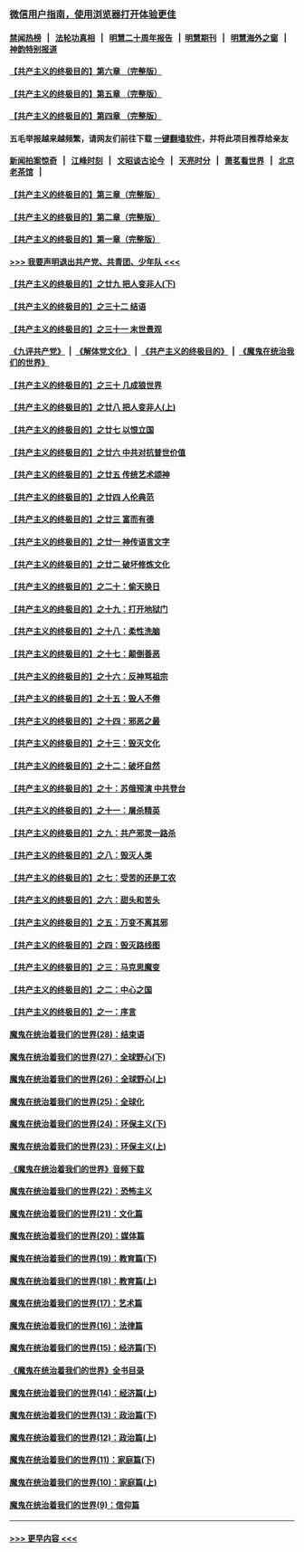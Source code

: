### [微信用户指南，使用浏览器打开体验更佳](https://github.com/gfw-breaker/banned-news1/blob/master/indexes/wechat-guide.md?t=0)
#### [禁闻热榜](热点新闻.md?t=0)  &nbsp;&nbsp;|&nbsp;&nbsp; [法轮功真相](https://github.com/gfw-breaker/truth/blob/master/README.md?t=0) &nbsp;&nbsp;|&nbsp;&nbsp; [明慧二十周年报告](https://github.com/gfw-breaker/mh-reports/blob/master/README.md?t=0) &nbsp;&nbsp;|&nbsp;&nbsp;[明慧期刊](https://github.com/gfw-breaker/mh-qikan) &nbsp;&nbsp;|&nbsp;&nbsp; [明慧海外之窗](https://github.com/gfw-breaker/mh-news/blob/master/README.md?t=0) &nbsp;&nbsp;|&nbsp;&nbsp; [神韵特别报道](https://github.com/gfw-breaker/mh-news/blob/master/shenyun.md?t=0)
#### [【共产主义的终极目的】第六章 （完整版）](../pages/nsc422/n11428913.md?t=02040133) 
#### [【共产主义的终极目的】第五章 （完整版）](../pages/nsc422/n11428912.md?t=02040133) 
#### [【共产主义的终极目的】第四章 （完整版）](../pages/nsc422/n11428907.md?t=02040133) 
#### 五毛举报越来越频繁，请网友们前往下载 [一键翻墙软件](https://github.com/gfw-breaker/ssr-accounts)，并将此项目推荐给亲友
#### [新闻拍案惊奇](https://github.com/gfw-breaker/banned-news1/blob/master/pages/link4.md) &nbsp;&nbsp;|&nbsp;&nbsp; [江峰时刻](https://github.com/gfw-breaker/banned-news1/blob/master/pages/link4.md) &nbsp;&nbsp;|&nbsp;&nbsp; [文昭谈古论今](https://github.com/gfw-breaker/banned-news1/blob/master/pages/link4.md) &nbsp;&nbsp;|&nbsp;&nbsp; [天亮时分](https://github.com/gfw-breaker/banned-news1/blob/master/pages/link4.md) &nbsp;&nbsp;|&nbsp;&nbsp; [萧茗看世界](https://github.com/gfw-breaker/banned-news1/blob/master/pages/link4.md) &nbsp;&nbsp;|&nbsp;&nbsp; [北京老茶馆](https://github.com/gfw-breaker/banned-news1/blob/master/pages/link4.md) &nbsp;&nbsp;|&nbsp;&nbsp; 
#### [【共产主义的终极目的】第三章（完整版）](../pages/nsc422/n11428848.md?t=02040133) 
#### [【共产主义的终极目的】第二章（完整版）](../pages/nsc422/n11428831.md?t=02040133) 
#### [【共产主义的终极目的】第一章（完整版）](../pages/nsc422/n11417651.md?t=02040133) 
#### [>>> 我要声明退出共产党、共青团、少年队 <<<](https://github.com/begood0513/goodnews/blob/master/quit/letter.md) 
#### [【共产主义的终极目的】之廿九 把人变非人(下)](../pages/nsc422/n11344140.md?t=02040133) 
#### [【共产主义的终极目的】之三十二 结语](../pages/nsc422/n11360535.md?t=02040133) 
#### [【共产主义的终极目的】之三十一 末世景观](../pages/nsc422/n11351129.md?t=02040133) 
#### [《九评共产党》](https://github.com/begood0513/9ping.md/blob/master/README.md) &nbsp;|&nbsp; [《解体党文化》](../../../../jtdwh.md/blob/master/README.md)  &nbsp;|&nbsp; [《共产主义的终极目的》](../../../../gczydzjmd.md/blob/master/README.md) &nbsp;|&nbsp; [《魔鬼在统治我们的世界》](../../../../mgztzwmdsj.md/blob/master/README.md) 
#### [【共产主义的终极目的】之三十 几成狼世界](../pages/nsc422/n11348280.md?t=02040133) 
#### [【共产主义的终极目的】之廿八 把人变非人(上)](../pages/nsc422/n11340492.md?t=02040133) 
#### [【共产主义的终极目的】之廿七 以恨立国](../pages/nsc422/n11336944.md?t=02040133) 
#### [【共产主义的终极目的】之廿六 中共对抗普世价值](../pages/nsc422/n11324785.md?t=02040133) 
#### [【共产主义的终极目的】之廿五 传统艺术颂神](../pages/nsc422/n11296396.md?t=02040133) 
#### [【共产主义的终极目的】之廿四 人伦典范](../pages/nsc422/n11296397.md?t=02040133) 
#### [【共产主义的终极目的】之廿三 富而有德](../pages/nsc422/n11283598.md?t=02040133) 
#### [【共产主义的终极目的】之廿一 神传语言文字](../pages/nsc422/n11263265.md?t=02040133) 
#### [【共产主义的终极目的】之廿二 破坏修炼文化](../pages/nsc422/n11245728.md?t=02040133) 
#### [【共产主义的终极目的】之二十：偷天换日](../pages/nsc422/n11238846.md?t=02040133) 
#### [【共产主义的终极目的】之十九：打开地狱门](../pages/nsc422/n11206376.md?t=02040133) 
#### [【共产主义的终极目的】之十八：柔性洗脑](../pages/nsc422/n11199994.md?t=02040133) 
#### [【共产主义的终极目的】之十七：颠倒善恶](../pages/nsc422/n11179782.md?t=02040133) 
#### [【共产主义的终极目的】之十六：反神骂祖宗](../pages/nsc422/n11166798.md?t=02040133) 
#### [【共产主义的终极目的】之十五：毁人不倦](../pages/nsc422/n11166792.md?t=02040133) 
#### [【共产主义的终极目的】之十四：邪恶之最](../pages/nsc422/n11150249.md?t=02040133) 
#### [【共产主义的终极目的】之十三：毁灭文化](../pages/nsc422/n11135227.md?t=02040133) 
#### [【共产主义的终极目的】之十二：破坏自然](../pages/nsc422/n11135214.md?t=02040133) 
#### [【共产主义的终极目的】之十：苏俄预演 中共登台](../pages/nsc422/n11118424.md?t=02040133) 
#### [【共产主义的终极目的】之十一：屠杀精英](../pages/nsc422/n11118442.md?t=02040133) 
#### [【共产主义的终极目的】之九：共产邪灵一路杀](../pages/nsc422/n11114139.md?t=02040133) 
#### [【共产主义的终极目的】之八：毁灭人类](../pages/nsc422/n11108503.md?t=02040133) 
#### [【共产主义的终极目的】之七：受苦的还是工农](../pages/nsc422/n11101809.md?t=02040133) 
#### [【共产主义的终极目的】之六：甜头和苦头](../pages/nsc422/n11096971.md?t=02040133) 
#### [【共产主义的终极目的】之五：万变不离其邪](../pages/nsc422/n11091285.md?t=02040133) 
#### [【共产主义的终极目的】之四：毁灭路线图](../pages/nsc422/n11086284.md?t=02040133) 
#### [【共产主义的终极目的】之三：马克思魔变](../pages/nsc422/n11061941.md?t=02040133) 
#### [【共产主义的终极目的】之二：中心之国](../pages/nsc422/n11047728.md?t=02040133) 
#### [【共产主义的终极目的】之一：序言](../pages/nsc422/n11086077.md?t=02040133) 
#### [魔鬼在统治着我们的世界(28)：结束语](../pages/nsc422/n10936246.md?t=02040133) 
#### [魔鬼在统治着我们的世界(27)：全球野心(下)](../pages/nsc422/n10928319.md?t=02040133) 
#### [魔鬼在统治着我们的世界(26)：全球野心(上)](../pages/nsc422/n10900318.md?t=02040133) 
#### [魔鬼在统治着我们的世界(25)：全球化](../pages/nsc422/n10788205.md?t=02040133) 
#### [魔鬼在统治着我们的世界(24)：环保主义(下)](../pages/nsc422/n10695307.md?t=02040133) 
#### [魔鬼在统治着我们的世界(23)：环保主义(上)](../pages/nsc422/n10688613.md?t=02040133) 
#### [《魔鬼在统治着我们的世界》音频下载](../pages/nsc422/n10635553.md?t=02040133) 
#### [魔鬼在统治着我们的世界(22)：恐怖主义](../pages/nsc422/n10614727.md?t=02040133) 
#### [魔鬼在统治着我们的世界(21)：文化篇](../pages/nsc422/n10597706.md?t=02040133) 
#### [魔鬼在统治着我们的世界(20)：媒体篇](../pages/nsc422/n10586579.md?t=02040133) 
#### [魔鬼在统治着我们的世界(19)：教育篇(下)](../pages/nsc422/n10564808.md?t=02040133) 
#### [魔鬼在统治着我们的世界(18)：教育篇(上)](../pages/nsc422/n10526970.md?t=02040133) 
#### [魔鬼在统治着我们的世界(17)：艺术篇](../pages/nsc422/n10499093.md?t=02040133) 
#### [魔鬼在统治着我们的世界(16)：法律篇](../pages/nsc422/n10485969.md?t=02040133) 
#### [魔鬼在统治着我们的世界(15)：经济篇(下)](../pages/nsc422/n10469975.md?t=02040133) 
#### [《魔鬼在统治着我们的世界》全书目录](../pages/nsc422/n10464261.md?t=02040133) 
#### [魔鬼在统治着我们的世界(14)：经济篇(上)](../pages/nsc422/n10457370.md?t=02040133) 
#### [魔鬼在统治着我们的世界(13)：政治篇(下)](../pages/nsc422/n10448270.md?t=02040133) 
#### [魔鬼在统治着我们的世界(12)：政治篇(上)](../pages/nsc422/n10444576.md?t=02040133) 
#### [魔鬼在统治着我们的世界(11)：家庭篇(下)](../pages/nsc422/n10440961.md?t=02040133) 
#### [魔鬼在统治着我们的世界(10)：家庭篇(上)](../pages/nsc422/n10435448.md?t=02040133) 
#### [魔鬼在统治着我们的世界(9)：信仰篇](../pages/nsc422/n10432159.md?t=02040133) 

----
#### [ >>> 更早内容 <<< ](../indexes/nsc422-earlier.md)
